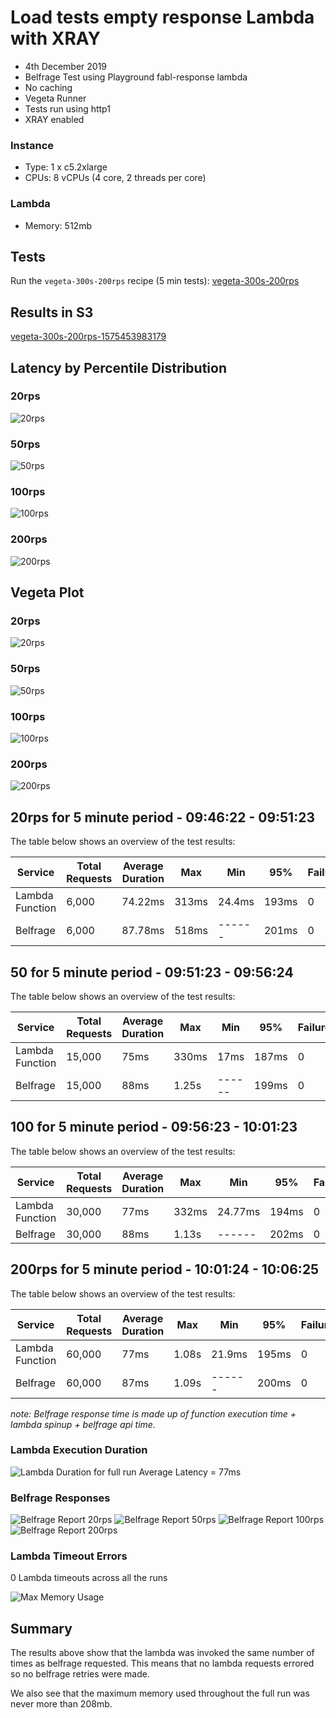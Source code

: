# Load tests empty response Lambda with XRAY

- 4th December 2019
- Belfrage Test using Playground fabl-response lambda
- No caching
- Vegeta Runner
- Tests run using http1
- XRAY enabled

### Instance

- Type: 1 x c5.2xlarge
- CPUs: 8 vCPUs (4 core, 2 threads per core)

### Lambda

- Memory: 512mb

## Tests

Run the `vegeta-300s-200rps` recipe (5 min tests):
[vegeta-300s-200rps](https://github.com/bbc/belfrage-wrk2-loadtest/blob/master/trigger/recipes/vegeta-300s-200rps.json)

## Results in S3

[vegeta-300s-200rps-1575453983179](https://s3.console.aws.amazon.com/s3/buckets/belfrage-loadtest-results/vegeta-300s-200rps-1575453983179/?region=eu-west-1&tab=overview)

## Latency by Percentile Distribution

### 20rps
![20rps](img/2019-12-04/20rps-hdr.png)
### 50rps
![50rps](img/2019-12-04/50rps-hdr.png)
### 100rps
![100rps](img/2019-12-04/100rps-hdr.png)
### 200rps
![200rps](img/2019-12-04/200rps-hdr.png)

## Vegeta Plot

### 20rps
![20rps](img/2019-12-04/20rps-plot.png)
### 50rps
![50rps](img/2019-12-04/50rps-plot.png)
### 100rps
![100rps](img/2019-12-04/100rps-plot.png)
### 200rps
![200rps](img/2019-12-04/200rps-plot.png)

## 20rps for 5 minute period - 09:46:22 - 09:51:23
The table below shows an overview of the test results:

| Service         | Total Requests | Average Duration | Max        | Min     | 95%   | Failures |
|-----------------|----------------|------------------|------------| --------|-------|----------|
| Lambda Function | 6,000          | 74.22ms          | 313ms      | 24.4ms  | 193ms |  0       |
| Belfrage        | 6,000          | 87.78ms          | 518ms      | ------  | 201ms |  0       |

## 50 for 5 minute period - 09:51:23 - 09:56:24
The table below shows an overview of the test results:

| Service         | Total Requests | Average Duration | Max        | Min     | 95%   | Failures |
|-----------------|----------------|------------------|------------| --------|-------|----------|
| Lambda Function | 15,000         | 75ms             | 330ms      | 17ms    | 187ms |  0       |
| Belfrage        | 15,000         | 88ms             | 1.25s      | ------  | 199ms |  0       |

## 100 for 5 minute period - 09:56:23 - 10:01:23
The table below shows an overview of the test results:

| Service         | Total Requests | Average Duration | Max        | Min     | 95%   | Failures |
|-----------------|----------------|------------------|------------| --------|-------|----------|
| Lambda Function | 30,000         | 77ms            | 332ms       | 24.77ms | 194ms |   0      |
| Belfrage        | 30,000         | 88ms            | 1.13s       | ------  | 202ms |   0      |

## 200rps for 5 minute period - 10:01:24 - 10:06:25
The table below shows an overview of the test results:

| Service         | Total Requests | Average Duration | Max        | Min     | 95%   | Failures |
|-----------------|----------------|------------------|------------| --------|-------|----------|
| Lambda Function | 60,000         | 77ms             | 1.08s      | 21.9ms  | 195ms |  0       |
| Belfrage        | 60,000         | 87ms             | 1.09s      | ------  | 200ms |  0       |


*note: Belfrage response time is made up of function execution time + lambda spinup + belfrage api time.*

### Lambda Execution Duration
![Lambda Duration for full run](img/2019-12-04/lambda-duration-full-run.png)
Average Latency = 77ms

### Belfrage Responses
![Belfrage Report 20rps](img/2019-12-04/belfrage-response-20rps.png)
![Belfrage Report 50rps](img/2019-12-04/belfrage-response-50rps.png)
![Belfrage Report 100rps](img/2019-12-04/belfrage-response-100rps.png)
![Belfrage Report 200rps](img/2019-12-04/belfrage-response-200rps.png)

### Lambda Timeout Errors
0 Lambda timeouts across all the runs

![Max Memory Usage](img/2019-12-04/lambda-memory-usage.png)

## Summary
The results above show that the lambda was invoked the same number of times as belfrage requested. This means that no lambda requests errored so no belfrage retries were made.

We also see that the maximum memory used throughout the full run was never more than 208mb.
